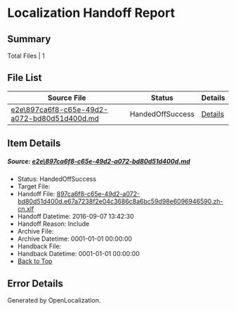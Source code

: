 # <a name='report-top'></a> Localization Handoff Report

## Summary
 Total Files | 1

## File List
 Source File | Status | Details 
 ----------- | ------ | ------- 
 [e2e\897ca6f8-c65e-49d2-a072-bd80d51d400d.md](https://github.com/OpenLocalizationTestOrg/ol-test0/blob/2ad352d8677c3c28c2869214733afb1d000e619f/e2e/897ca6f8-c65e-49d2-a072-bd80d51d400d.md) | HandedOffSuccess | [Details](#0220b125c37e412884ebb7eb11525aef655494492)

## Item Details
##### <a name='0220b125c37e412884ebb7eb11525aef655494492'></a> Source: [e2e\897ca6f8-c65e-49d2-a072-bd80d51d400d.md](https://github.com/OpenLocalizationTestOrg/ol-test0/blob/2ad352d8677c3c28c2869214733afb1d000e619f/e2e/897ca6f8-c65e-49d2-a072-bd80d51d400d.md)
* Status: HandedOffSuccess
* Target File: 
* Handoff File: [897ca6f8-c65e-49d2-a072-bd80d51d400d.e67a7238f2e04c3686c8a6bc59d98e6096946590.zh-cn.xlf](https://github.com/OpenLocalizationTestOrg/ol-test0-handoff/blob/ce90aea1e7add8273a63ee59a6f432721ee5baae/ol-handoff/OpenLocalizationTestOrg/ol-test0-zhcn/yuwzho/ht/897ca6f8-c65e-49d2-a072-bd80d51d400d.e67a7238f2e04c3686c8a6bc59d98e6096946590.zh-cn.xlf)
* Handoff Datetime: 2016-09-07 13:42:30
* Handoff Reason: Include
* Archive File: 
* Archive Datetime: 0001-01-01 00:00:00
* Handback File: 
* Handback Datetime: 0001-01-01 00:00:00
* [Back to Top](#report-top)


## Error Details

Generated by OpenLocalization.
